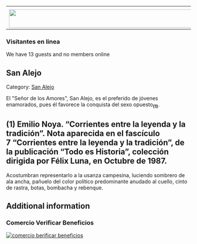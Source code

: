 <table><tbody><tr><td><center></center></td></tr><tr><td><center><a href="https://www.corrientes.gov.ar/" target="_blank"><img src="http://descubrircorrientes.com.ar/2012/index.php/758-cultura/8-leyenda-y-tradicion/artesania-y-santoral-profano/banner-corrientes.jpg" width="580" height="50" alt=""></a></center></td></tr></tbody></table>

### Visitantes en linea

We have 13 guests and no members online

## San Alejo

Category: [San Alejo](http://descubrircorrientes.com.ar/2012/index.php/758-cultura/8-leyenda-y-tradicion/artesania-y-santoral-profano/san-alejo)

El "Señor de los Amores", San Alejo, es el preferido de jóvenes enamorados, pues él favorece la conquista del sexo opuesto<sub><strong>(1)</strong></sub>.

## **(1)** Emilio Noya. “Corrientes entre la leyenda y la tradición”. Nota aparecida en el fascículo 7 “Corrientes entre la leyenda y la tradición”, de la publicación “Todo es Historia”, colección dirigida por Félix Luna, en Octubre de 1987.

Acostumbran representarlo a la usanza campesina, luciendo sombrero de ala ancha, pañuelo del color político predominante anudado al cuello, cinto de rastra, botas, bombacha y rebenque.

## Additional information

### Comercio Verificar Beneficios

[![comercio berificar beneficios](http://descubrircorrientes.com.ar/2012/index.php/758-cultura/8-leyenda-y-tradicion/artesania-y-santoral-profano/images/botones_beneficios/comercio_berificar_beneficios.png)](http://descubrircomercio.zapto.org/)